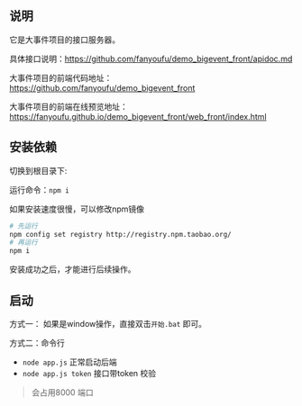 ## 说明

它是大事件项目的接口服务器。

具体接口说明：https://github.com/fanyoufu/demo_bigevent_front/apidoc.md

大事件项目的前端代码地址：https://github.com/fanyoufu/demo_bigevent_front

大事件项目的前端在线预览地址：https://fanyoufu.github.io/demo_bigevent_front/web_front/index.html

## 安装依赖

切换到根目录下:

运行命令：`npm i`

如果安装速度很慢，可以修改npm镜像

```bash
# 先运行
npm config set registry http://registry.npm.taobao.org/
# 再运行
npm i
```

安装成功之后，才能进行后续操作。

## 启动

方式一： 如果是window操作，直接双击`开始.bat` 即可。

方式二：命令行

- `node app.js` 正常启动后端
- `node app.js token` 接口带token 校验



>  会占用8000 端口